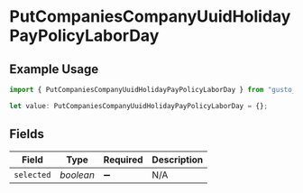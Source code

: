 # PutCompaniesCompanyUuidHolidayPayPolicyLaborDay

## Example Usage

```typescript
import { PutCompaniesCompanyUuidHolidayPayPolicyLaborDay } from "gusto_embedded/models/operations";

let value: PutCompaniesCompanyUuidHolidayPayPolicyLaborDay = {};
```

## Fields

| Field              | Type               | Required           | Description        |
| ------------------ | ------------------ | ------------------ | ------------------ |
| `selected`         | *boolean*          | :heavy_minus_sign: | N/A                |